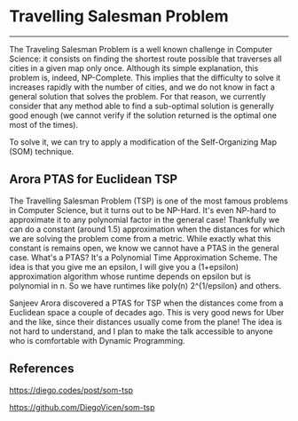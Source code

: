 # Travelling Salesman Problem

---

The Traveling Salesman Problem is a well known challenge in Computer Science: it consists on finding the shortest route possible that traverses all cities in a given map only once. Although its simple explanation, this problem is, indeed, NP-Complete. This implies that the difficulty to solve it increases rapidly with the number of cities, and we do not know in fact a general solution that solves the problem. For that reason, we currently consider that any method able to find a sub-optimal solution is generally good enough (we cannot verify if the solution returned is the optimal one most of the times).

To solve it, we can try to apply a modification of the Self-Organizing Map (SOM) technique.

## Arora PTAS for Euclidean TSP

The Travelling Salesman Problem (TSP) is one of the most famous problems in Computer Science, but it turns out to be NP-Hard. It's even NP-hard to approximate it to any polynomial factor in the general case! Thankfully we can do a constant (around 1.5) approximation when the distances for which we are solving the problem come from a metric. While exactly what this constant is remains open, we know we cannot have a PTAS in the general case. What's a PTAS? It's a Polynomial Time Approximation Scheme. The idea is that you give me an epsilon, I will give you a (1+epsilon) approximation algorithm whose runtime depends on epsilon but is polynomial in n. So we have runtimes like poly(n) 2^{1/epsilon} and others.

Sanjeev Arora discovered a PTAS for TSP when the distances come from a Euclidean space a couple of decades ago. This is very good news for Uber and the like, since their distances usually come from the plane! The idea is not hard to understand, and I plan to make the talk accessible to anyone who is comfortable with Dynamic Programming.

## References

<https://diego.codes/post/som-tsp>

<https://github.com/DiegoVicen/som-tsp>
